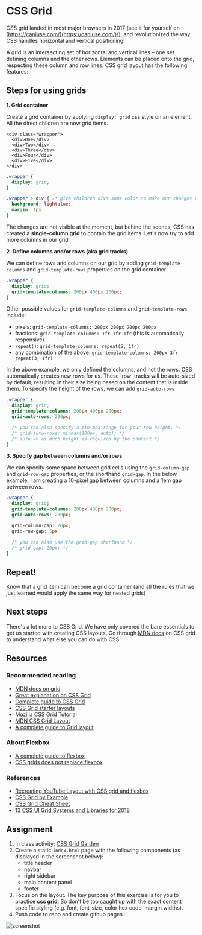 # CSS Grid

CSS grid landed in most major browsers in 2017 \(see it for yourself on [https://caniuse.com/](https://caniuse.com/)\), and revolutionized the way CSS handles horizontal and vertical positioning!

A grid is an intersecting set of horizontal and vertical lines – one set defining columns and the other rows. Elements can be placed onto the grid, respecting these column and row lines. CSS grid layout has the following features:

## Steps for using grids

**1. Grid container**

Create a grid container by applying `display: grid` css style on an element. All the direct children are now grid items.

```markup
<div class="wrapper">
  <div>One</div>
  <div>Two</div>
  <div>Three</div>
  <div>Four</div>
  <div>Five</div>
</div>
```

```css
.wrapper {
  display: grid;
}

.wrapper > div { /* give children divs some color to make our changes visible */
  background: lightblue;
  margin: 1px
}
```

The changes are not visible at the moment, but behind the scenes, CSS has created a **single-column grid** to contain the grid items. Let's now try to add more columns in our grid

**2. Define columns and/or rows \(aka grid tracks\)**

We can define rows and columns on our grid by adding `grid-template-columns` and `grid-template-rows` properties on the grid container

```css
.wrapper {
  display: grid;
  grid-template-columns: 200px 400px 200px;
}
```

Other possible values for `grid-template-columns` and `grid-template-rows` include:

* pixels: `grid-template-columns: 200px 200px 200px 200px`
* fractions: `grid-template-columns: 1fr 1fr 1fr` \(this is automatically responsive\)
* `repeat()`: `grid-template-columns: repeat(5, 1fr)`
* any combination of the above: `grid-template-columns: 200px 3fr repeat(3, 1fr)`

In the above example, we only defined the columns, and not the rows. CSS automatically creates new rows for us. These 'row' tracks will be auto-sized by default, resulting in their size being based on the content that is inside them. To specify the height of the rows, we can add `grid-auto-rows`

```css
.wrapper {
  display: grid;
  grid-template-columns: 200px 400px 200px;
  grid-auto-rows: 200px;

  /* you can also specify a min-max range for your row height. */
  /* grid-auto-rows: minmax(100px, auto); */ 
  /* auto => as much height is required by the content */
}
```

**3. Specify gap between columns and/or rows**

We can specify some space between grid cells using the `grid-column-gap` and `grid-row-gap` properties, or the shorthand `grid-gap`. In the below example, I am creating a 10-pixel gap between columns and a 1em gap between rows.

```css
.wrapper {
  display: grid;
  grid-template-columns: 200px 400px 200px;
  grid-auto-rows: 200px;

  grid-column-gap: 20px;
  grid-row-gap: 5px

  /* you can also use the grid-gap shorthand */
  /* grid-gap: 20px; */
}
```

## Repeat!

Know that a grid item can become a grid container \(and all the rules that we just learned would apply the same way for nested grids\)

## Next steps

There's a lot more to CSS Grid. We have only covered the bare essentials to get us started with creating CSS layouts. Go through [MDN docs](https://developer.mozilla.org/en-US/docs/Web/CSS/CSS_Grid_Layout/Basic_Concepts_of_Grid_Layout) on CSS grid to understand what else you can do with CSS.

## Resources

### Recommended reading

* [MDN docs on grid](https://developer.mozilla.org/en-US/docs/Web/CSS/CSS_Grid_Layout/Basic_Concepts_of_Grid_Layout)
* [Great explanation on CSS Grid](http://varun.ca/css-grid/)
* [Complete guide to CSS Grid](https://cssgrid.cc/)
* [CSS Grid starter layouts](https://css-tricks.com/snippets/css/css-grid-starter-layouts/)
* [Mozilla CSS Grid Tutorial](https://mozilladevelopers.github.io/playground/css-grid)
* [MDN CSS Grid Layout](https://developer.mozilla.org/en-US/docs/Web/CSS/CSS_Grid_Layout)
* [A complete guide to Grid layout](https://css-tricks.com/snippets/css/complete-guide-grid/)

### About Flexbox

* [A complete guide to flexbox](https://css-tricks.com/snippets/css/a-guide-to-flexbox/)
* [CSS grids does not replace flexbox](https://css-tricks.com/css-grid-replace-flexbox/)

### References

* [Recreating YouTube Layout with CSS grid and flexbox](https://codepen.io/GeorgePark/pen/oEwYYy)
* [CSS Grid by Example](https://gridbyexample.com/examples/)
* [CSS Grid Cheat Sheet](http://grid.malven.co/)
* [13 CSS UI Grid Systems and Libraries for 2018](https://blog.bitsrc.io/13-css-ui-grid-systems-and-libraries-for-2018-5918104cb591)

## Assignment

1. In class activity: [CSS Grid Garden](http://cssgridgarden.com/)
2. Create a static `index.html` page with the following components \(as displayed in the screenshot below\):
   * title header
   * navbar
   * right sidebar
   * main content panel
   * footer
3. Focus on the layout. The key purpose of this exercise is for you to practice **css grid**. So don't be too caught up with the exact content specific styling \(e.g. font, font-size, color hex code, margin widths\). 
4. Push code to repo and create github pages

![screenshot](../.gitbook/assets/css_grid_lab.png)

